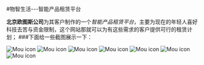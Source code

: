 #物智生活---智能产品租赁平台

**北京欧图斯公司**为其客户制作的一个*智能产品租赁平台*，主要为现在的年轻人喜好科技去苦与资金限制，这个网站那就可以为有这些需求的客户提供可行的租赁计划；
###下面给一些截图展示一下：

![Mou icon](/Users/Eva/Desktop/01.png)
![Mou icon](/Users/Eva/Desktop/02.png)
![Mou icon](/Users/Eva/Desktop/03.png)
![Mou icon](/Users/Eva/Desktop/04.png)
![Mou icon](/Users/Eva/Desktop/05.png)
![Mou icon](/Users/Eva/Desktop/06.png)
![Mou icon](/Users/Eva/Desktop/07.png)

